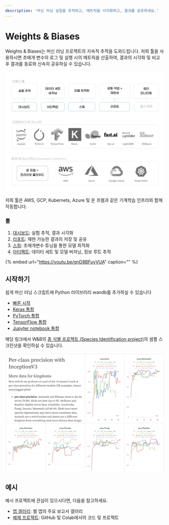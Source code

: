 ```yaml
---
description: '머신 러닝 실험을 추적하고, 메트릭을 시각화하고, 결과를 공유하세요.'
---
```


# Weights & Biases

Weights & Biases는 머신 러닝 프로젝트의 지속적 추적을 도와드립니다. 저희 툴을 사용하시면 초매개 변수의 로그 및 실행 시의 메트릭을 산출하여, 결과의 시각화 및 비교 후 결과를 동료와 신속히 공유하실 수 있습니다.

![](.gitbook/assets/dsbuffer%20%281%29%20%281%29%20%281%29%20%281%29%20%281%29%20%281%29%20%281%29.jpg)

저희 툴은 AWS, GCP, Kubernets, Azure 및 온 프렘과 같은 기계학습 인프라와 함께 작동합니다.

### **툴**

1. [ 대시보드](https://docs.wandb.ai/v/ko/app): 실험 추적, 결과 시각화
2. [ 리포트](https://docs.wandb.ai/v/ko/reports): 재현 가능한 결과의 저장 및 공유
3.  [스윕](https://docs.wandb.ai/v/ko/sweeps): 초매개변수 튜닝을 통한 모델 최적화
4.  [아티팩트](https://app.gitbook.com/@weights-and-biases/s/docs/~/drafts/-MXlkt0w_LJT2O4GjjNV/v/ko/artifacts): 데이터 세트 및 모델 버저닝, 정보 루트 추적

{% embed url="https://youtu.be/gnD8BFuyVUA" caption="" %}

##  **시작하기**

 쉽게 머신 러닝 스크립트에 Python 라이브러리 wandb를 추가하실 수 있습니다

*  [​빠른 시작](https://docs.wandb.ai/v/ko/quickstart)**​**
* [Keras 통합](https://docs.wandb.ai/v/ko/integrations/keras)
* [PyTorch 통합](https://docs.wandb.ai/v/ko/integrations/pytorch)
* [TensorFlow 통합](https://docs.wandb.ai/v/ko/integrations/tensorflow)
* [Jupyter notebook 통합](https://docs.wandb.ai/v/ko/integrations/jupyter)

해당 링크에서 W&B의 [종 식별 프로젝트 \(Species Identification project\)](https://app.wandb.ai/stacey/curr_learn/reports?view=stacey%2FSpecies%20Identification)의 샘플 스크린샷을 확인하실 수 있습니다.

![](.gitbook/assets/screen-shot-2020-08-07-at-1.16.16-pm.png)

##  **예시**

예시 프로젝트에 관심이 있으시다면, 다음을 참고하세요.

* [앱 갤러리](https://app.wandb.ai/gallery): 웹 앱의 주요 보고서 갤러리
* [예제 프로젝트](https://docs.wandb.ai/v/ko/examples): GitHub 및 Colab에서의 코드 및 프로젝트

